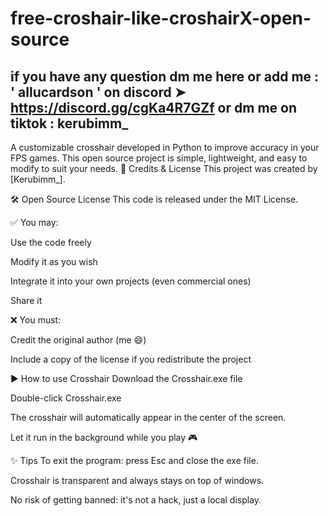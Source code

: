 # free-croshair-like-croshairX-open-source
## if you have any question dm me here or add me : ' allucardson ' on discord ➤ https://discord.gg/cgKa4R7GZf or dm me on tiktok : kerubimm_
A customizable crosshair developed in Python to improve accuracy in your FPS games. This open source project is simple, lightweight, and easy to modify to suit your needs.
📄 Credits & License
This project was created by [Kerubimm_].

🛠 Open Source License
This code is released under the MIT License.

✅ You may:

Use the code freely

Modify it as you wish

Integrate it into your own projects (even commercial ones)

Share it

❌ You must:

Credit the original author (me 😄)

Include a copy of the license if you redistribute the project

▶️ How to use Crosshair
Download the Crosshair.exe file

Double-click Crosshair.exe

The crosshair will automatically appear in the center of the screen.

Let it run in the background while you play 🎮

✨ Tips
To exit the program: press Esc and close the exe file.

Crosshair is transparent and always stays on top of windows.

No risk of getting banned: it's not a hack, just a local display.
